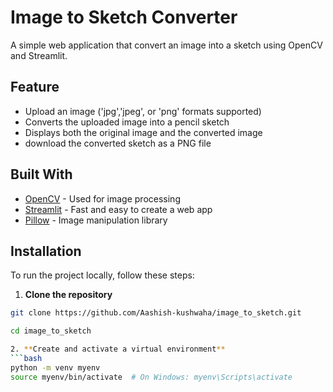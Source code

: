 # Image to Sketch Converter

A simple web application that convert an image into a sketch using OpenCV and Streamlit.

## Feature
- Upload an image ('jpg','jpeg', or 'png' formats supported)
- Converts the uploaded image into a pencil sketch
- Displays both the original image and the converted image
- download the converted sketch as a PNG file

## Built With

- [OpenCV](https://opencv.org/) - Used for image processing
- [Streamlit](https://streamlit.io/) - Fast and easy to create a web app
- [Pillow](https://python-pillow.org/) - Image manipulation library

## Installation

To run the project locally, follow these steps:
1. **Clone the repository**
```bash
git clone https://github.com/Aashish-kushwaha/image_to_sketch.git

cd image_to_sketch

2. **Create and activate a virtual environment**
```bash
python -m venv myenv
source myenv/bin/activate  # On Windows: myenv\Scripts\activate


